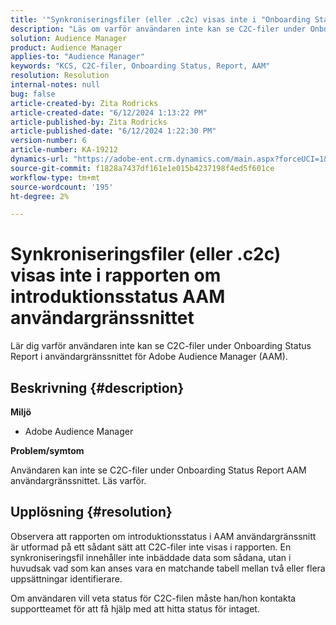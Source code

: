 ```yaml
---
title: '"Synkroniseringsfiler (eller .c2c) visas inte i "Onboarding Status Report" AAM användargränssnittet"'
description: "Läs om varför användaren inte kan se C2C-filer under Onboarding Status Report i Adobe Audience Manager (AAM) UI."
solution: Audience Manager
product: Audience Manager
applies-to: "Audience Manager"
keywords: "KCS, C2C-filer, Onboarding Status, Report, AAM"
resolution: Resolution
internal-notes: null
bug: false
article-created-by: Zita Rodricks
article-created-date: "6/12/2024 1:13:22 PM"
article-published-by: Zita Rodricks
article-published-date: "6/12/2024 1:22:30 PM"
version-number: 6
article-number: KA-19212
dynamics-url: "https://adobe-ent.crm.dynamics.com/main.aspx?forceUCI=1&pagetype=entityrecord&etn=knowledgearticle&id=c6fb2b86-bd28-ef11-840b-000d3a372703"
source-git-commit: f1828a7437df161e1e015b4237198f4ed5f601ce
workflow-type: tm+mt
source-wordcount: '195'
ht-degree: 2%

---
```


# Synkroniseringsfiler (eller .c2c) visas inte i rapporten om introduktionsstatus AAM användargränssnittet


Lär dig varför användaren inte kan se C2C-filer under Onboarding Status Report i användargränssnittet för Adobe Audience Manager (AAM).

## Beskrivning {#description}


<b>Miljö</b>

- Adobe Audience Manager

<b>Problem/symtom</b>

Användaren kan inte se C2C-filer under Onboarding Status Report AAM användargränssnittet. Läs varför.


## Upplösning {#resolution}


Observera att rapporten om introduktionsstatus i AAM användargränssnitt är utformad på ett sådant sätt att C2C-filer inte visas i rapporten. En synkroniseringsfil innehåller inte inbäddade data som sådana, utan i huvudsak vad som kan anses vara en matchande tabell mellan två eller flera uppsättningar identifierare.

Om användaren vill veta status för C2C-filen måste han/hon kontakta supportteamet för att få hjälp med att hitta status för intaget.
